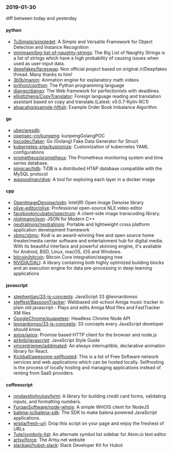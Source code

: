 ### 2019-01-30
diff between today and yesterday

#### python
* [TuSimple/simpledet](https://github.com/TuSimple/simpledet): A Simple and Versatile Framework for Object Detection and Instance Recognition
* [minimaxir/big-list-of-naughty-strings](https://github.com/minimaxir/big-list-of-naughty-strings): The Big List of Naughty Strings is a list of strings which have a high probability of causing issues when used as user-input data.
* [deepfakes/faceswap](https://github.com/deepfakes/faceswap): Non official project based on original /r/Deepfakes thread. Many thanks to him!
* [3b1b/manim](https://github.com/3b1b/manim): Animation engine for explanatory math videos
* [python/cpython](https://github.com/python/cpython): The Python programming language
* [django/django](https://github.com/django/django): The Web framework for perfectionists with deadlines.
* [elliottzheng/CopyTranslator](https://github.com/elliottzheng/CopyTranslator): Foreign language reading and translation assistant based on copy and translate.(Latest: v0.0.7-Kylin-RC1)
* [alpacahq/example-hftish](https://github.com/alpacahq/example-hftish): Example Order Book Imbalance Algorithm

#### go
* [uber/aresdb](https://github.com/uber/aresdb): 
* [opensec-cn/kunpeng](https://github.com/opensec-cn/kunpeng): kunpengGolangPOC
* [bxcodec/faker](https://github.com/bxcodec/faker): Go (Golang) Fake Data Generator for Struct
* [kubernetes-sigs/kustomize](https://github.com/kubernetes-sigs/kustomize): Customization of kubernetes YAML configurations
* [prometheus/prometheus](https://github.com/prometheus/prometheus): The Prometheus monitoring system and time series database.
* [pingcap/tidb](https://github.com/pingcap/tidb): TiDB is a distributed HTAP database compatible with the MySQL protocol
* [wagoodman/dive](https://github.com/wagoodman/dive): A tool for exploring each layer in a docker image

#### cpp
* [OpenImageDenoise/oidn](https://github.com/OpenImageDenoise/oidn): Intel(R) Open Image Denoise library
* [olive-editor/olive](https://github.com/olive-editor/olive): Professional open-source NLE video editor
* [facebookincubator/spectrum](https://github.com/facebookincubator/spectrum): A client-side image transcoding library.
* [nlohmann/json](https://github.com/nlohmann/json): JSON for Modern C++
* [neutralinojs/neutralinojs](https://github.com/neutralinojs/neutralinojs): Portable and lightweight cross platform application development framework
* [xbmc/xbmc](https://github.com/xbmc/xbmc): Kodi is an award-winning free and open source home theater/media center software and entertainment hub for digital media. With its beautiful interface and powerful skinning engine, it's available for Android, BSD, Linux, macOS, iOS and Windows.
* [bitcoin/bitcoin](https://github.com/bitcoin/bitcoin): Bitcoin Core integration/staging tree
* [NVIDIA/DALI](https://github.com/NVIDIA/DALI): A library containing both highly optimized building blocks and an execution engine for data pre-processing in deep learning applications

#### javascript
* [stephentian/33-js-concepts](https://github.com/stephentian/33-js-concepts):   JavaScript 33 @leonardomso
* [steffest/BassoonTracker](https://github.com/steffest/BassoonTracker): Webbased old-school Amiga music tracker in plain old javascript - Plays and edits Amiga Mod files and FastTracker XM files
* [GoogleChrome/puppeteer](https://github.com/GoogleChrome/puppeteer): Headless Chrome Node API
* [leonardomso/33-js-concepts](https://github.com/leonardomso/33-js-concepts):  33 concepts every JavaScript developer should know.
* [axios/axios](https://github.com/axios/axios): Promise based HTTP client for the browser and node.js
* [airbnb/javascript](https://github.com/airbnb/javascript): JavaScript Style Guide
* [vincentriemer/addimated](https://github.com/vincentriemer/addimated): An always interruptible, declarative animation library for React.
* [Kickball/awesome-selfhosted](https://github.com/Kickball/awesome-selfhosted): This is a list of Free Software network services and web applications which can be hosted locally. Selfhosting is the process of locally hosting and managing applications instead of renting from SaaS providers.

#### coffeescript
* [jondavidjohn/payform](https://github.com/jondavidjohn/payform):  A library for building credit card forms, validating inputs, and formatting numbers.
* [FurqanSoftware/node-whois](https://github.com/FurqanSoftware/node-whois): A simple WHOIS client for NodeJS
* [balena-io/balena-sdk](https://github.com/balena-io/balena-sdk): The SDK to make balena powered JavaScript applications.
* [wistia/fresh-url](https://github.com/wistia/fresh-url): Drop this script on your page and enjoy the freshest of URLs
* [7ute/symbols-list](https://github.com/7ute/symbols-list): An alternate symbol list sidebar for Atom.io text editor
* [artsy/force](https://github.com/artsy/force): The Artsy.net website
* [slackapi/hubot-slack](https://github.com/slackapi/hubot-slack): Slack Developer Kit for Hubot
